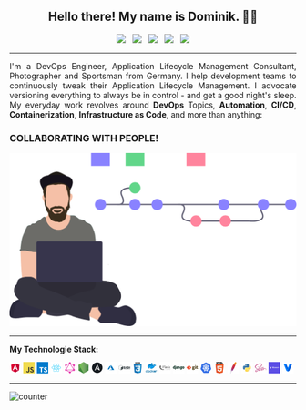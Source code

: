


<h2 align="center">Hello there! My name is Dominik. 👋🤓</h2>
<p align='center'>
<a href="https://dev.to/dopanik"><img height="30" src="https://media.githubusercontent.com/media/DoPaNik/DoPaNik/master/assets/dev.png"></a>&nbsp;&nbsp;
<a href="https://twitter.com/dominikpabst"><img height="30" src="https://media.githubusercontent.com/media/DoPaNik/DoPaNik/master/assets/twitter.png"></a>&nbsp;&nbsp;
<a href="https://instagram.com/dopamin.photography"><img height="30" src="https://media.githubusercontent.com/media/DoPaNik/DoPaNik/master/assets/instagram.jpg"></a>&nbsp;&nbsp;
<a href="https://www.linkedin.com/in/dominikpabst/"><img height="30" src="https://media.githubusercontent.com/media/DoPaNik/DoPaNik/master/assets/linkedin.png"></a>&nbsp;&nbsp;
<a href="https://www.xing.com/profile/Dominik_Pabst/cv"><img height="30" src="https://media.githubusercontent.com/media/DoPaNik/DoPaNik/master/assets/xing.png"></a>
</p>
<hr>
<p align="justify">I'm a DevOps Engineer, Application Lifecycle Management Consultant, Photographer and Sportsman from Germany.
I help development teams to continuously tweak their Application Lifecycle Management. I advocate versioning everything to always be in control - and get a good night's sleep. My everyday work revolves around <b>DevOps</b> Topics, <b>Automation</b>, <b>CI/CD</b>, <b>Containerization</b>, <b>Infrastructure as Code</b>,  and more than anything:
</p>

### COLLABORATING WITH PEOPLE!

<img src="assets/dopanik.svg" />
<hr>

**My Technologie Stack:**  

<code><img height="20" src="https://raw.githubusercontent.com/github/explore/80688e429a7d4ef2fca1e82350fe8e3517d3494d/topics/angular/angular.png"></code>
<code><img height="20" src="https://raw.githubusercontent.com/github/explore/80688e429a7d4ef2fca1e82350fe8e3517d3494d/topics/javascript/javascript.png"></code>
<code><img height="20" src="https://raw.githubusercontent.com/github/explore/80688e429a7d4ef2fca1e82350fe8e3517d3494d/topics/typescript/typescript.png"></code>
<code><img height="20" src="https://raw.githubusercontent.com/github/explore/80688e429a7d4ef2fca1e82350fe8e3517d3494d/topics/react/react.png"></code>
<code><img height="20" src="https://raw.githubusercontent.com/github/explore/5c058a388828bb5fde0bcafd4bc867b5bb3f26f3/topics/graphql/graphql.png"></code>
<code><img height="20" src="https://raw.githubusercontent.com/github/explore/80688e429a7d4ef2fca1e82350fe8e3517d3494d/topics/nodejs/nodejs.png"></code>
<code><img height="20" src="https://raw.githubusercontent.com/github/explore/80688e429a7d4ef2fca1e82350fe8e3517d3494d/topics/ansible/ansible.png"></code>
<code><img height="20" src="https://raw.githubusercontent.com/github/explore/80688e429a7d4ef2fca1e82350fe8e3517d3494d/topics/azure/azure.png"></code>
<code><img height="20" src="https://raw.githubusercontent.com/github/explore/80688e429a7d4ef2fca1e82350fe8e3517d3494d/topics/bash/bash.png"></code>
<code><img height="20" src="https://raw.githubusercontent.com/github/explore/80688e429a7d4ef2fca1e82350fe8e3517d3494d/topics/css/css.png"></code>
<code><img height="20" src="https://raw.githubusercontent.com/github/explore/80688e429a7d4ef2fca1e82350fe8e3517d3494d/topics/docker/docker.png"></code>
<code><img height="20" src="https://raw.githubusercontent.com/github/explore/80688e429a7d4ef2fca1e82350fe8e3517d3494d/topics/flask/flask.png"></code>
<code><img height="20" src="https://raw.githubusercontent.com/github/explore/80688e429a7d4ef2fca1e82350fe8e3517d3494d/topics/django/django.png"></code>
<code><img height="20" src="https://raw.githubusercontent.com/github/explore/80688e429a7d4ef2fca1e82350fe8e3517d3494d/topics/git/git.png"></code>
<code><img height="20" src="https://raw.githubusercontent.com/github/explore/80688e429a7d4ef2fca1e82350fe8e3517d3494d/topics/kubernetes/kubernetes.png"></code>
<code><img height="20" src="https://raw.githubusercontent.com/github/explore/80688e429a7d4ef2fca1e82350fe8e3517d3494d/topics/html/html.png"></code>
<code><img height="20" src="https://raw.githubusercontent.com/github/explore/80688e429a7d4ef2fca1e82350fe8e3517d3494d/topics/maven/maven.png"></code>
<code><img height="20" src="https://raw.githubusercontent.com/github/explore/80688e429a7d4ef2fca1e82350fe8e3517d3494d/topics/python/python.png"></code>
<code><img height="20" src="https://raw.githubusercontent.com/github/explore/80688e429a7d4ef2fca1e82350fe8e3517d3494d/topics/sass/sass.png"></code>
<code><img height="20" src="https://raw.githubusercontent.com/github/explore/80688e429a7d4ef2fca1e82350fe8e3517d3494d/topics/terraform/terraform.png"></code>
<code><img height="20" src="https://raw.githubusercontent.com/github/explore/80688e429a7d4ef2fca1e82350fe8e3517d3494d/topics/vagrant/vagrant.png"></code>

<hr>

![counter](https://enchxzv7t63p4ln.m.pipedream.net) 
